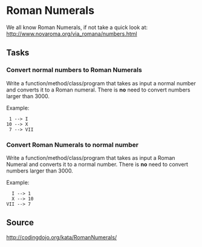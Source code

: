 # Roman Numerals

We all know Roman Numerals, if not take a quick look at: http://www.novaroma.org/via_romana/numbers.html

## Tasks

### Convert normal numbers to Roman Numerals

Write a function/method/class/program that takes as input a normal number and converts it to a Roman numeral. 
There is **no** need to convert numbers larger than 3000.

Example:
```
 1 --> I
10 --> X
 7 --> VII
```

### Convert Roman Numerals to normal number

Write a function/method/class/program that takes as input a Roman Numeral and converts it to a normal number. 
There is **no** need to convert numbers larger than 3000.

Example:
```
  I --> 1
  X --> 10
VII --> 7
```

## Source
http://codingdojo.org/kata/RomanNumerals/
